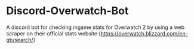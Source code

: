# Discord-Overwatch-Bot

A discord bot for checking ingame stats for Overwatch 2 by using a web scraper on their official stats website (https://overwatch.blizzard.com/en-gb/search/)
